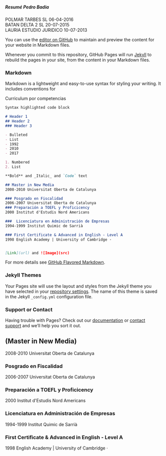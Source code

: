 ##### Resumé Pedro Badia

POLMAR TARBES  SL	06-04-2016 	
BATAN DELTA 2 SL	20-07-2015 	
LAURIA ESTUDIO JURIDICO 10-07-2013 

You can use the [editor on GitHub](https://github.com/economistas/github.io/edit/master/index.md) to maintain and preview the content for your website in Markdown files.

Whenever you commit to this repository, GitHub Pages will run [Jekyll](https://jekyllrb.com/) to rebuild the pages in your site, from the content in your Markdown files.

### Markdown

Markdown is a lightweight and easy-to-use syntax for styling your writing. It includes conventions for

Curriculum por competencias

```markdown
Syntax highlighted code block

# Header 1
## Header 2
### Header 3

- Bulleted
- List
- 1992
- 2010
- 2017

1. Numbered
2. List

**Bold** and _Italic_ and `Code` text

## Master in New Media
2008-2010 Universitat Oberta de Catalunya 

### Posgrado en Fiscalidad
2006-2007 Universitat Oberta de Catalunya 
### Preparación a TOEFL y Proficicency
2000 Institut d'Estudis Nord Americans

###  Licenciatura en Administración de Empresas
1994-1999 Institut Quimic de Sarrià

### First Certificate & Advanced in English - Level A
1998 English Academy | University of Cambridge ·


[Link](url) and ![Image](src)
```

For more details see [GitHub Flavored Markdown](https://guides.github.com/features/mastering-markdown/).



### Jekyll Themes

Your Pages site will use the layout and styles from the Jekyll theme you have selected in your [repository settings](https://github.com/economistas/github.io/settings). The name of this theme is saved in the Jekyll `_config.yml` configuration file.

### Support or Contact

Having trouble with Pages? Check out our [documentation](https://help.github.com/categories/github-pages-basics/) or [contact support](https://github.com/contact) and we’ll help you sort it out.

## (Master in New Media)
2008-2010 Universitat Oberta de Catalunya 

### Posgrado en Fiscalidad
2006-2007 Universitat Oberta de Catalunya 
### Preparación a TOEFL y Proficicency
2000 Institut d'Estudis Nord Americans

###  Licenciatura en Administración de Empresas
1994-1999 Institut Quimic de Sarrià

### First Certificate & Advanced in English - Level A
1998 English Academy | University of Cambridge ·

